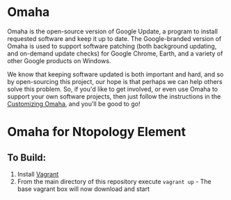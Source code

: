 # Omaha

Omaha is the open-source version of Google Update, a program to install requested software and keep it up to date.  The Google-branded version of Omaha is used to support software patching (both background updating, and on-demand update checks) for Google Chrome, Earth, and a variety of other Google products on Windows.

We know that keeping software updated is both important and hard, and so by open-sourcing this project, our hope is that perhaps we can help others solve this problem. So, if you'd like to get involved, or even use Omaha to support your own software projects, then just follow the instructions in the [Customizing Omaha](https://github.com/nTopology/omaha/blob/wiki/CustomizingOmaha.md), and you'll be good to go!

# Omaha for Ntopology Element

## To Build:

  1) Install [Vagrant](https://www.vagrantup.com/downloads.html)
  2) From the main directory of this repository execute `vagrant up`
    - The base vagrant box will now download and start
